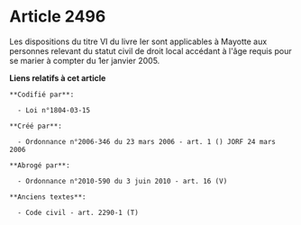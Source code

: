 # Article 2496

Les dispositions du titre VI du livre Ier sont applicables à Mayotte aux personnes relevant du statut civil de droit local
accédant à l'âge requis pour se marier à compter du 1er janvier 2005.

**Liens relatifs à cet article**

	**Codifié par**:

	  - Loi n°1804-03-15

	**Créé par**:

	  - Ordonnance n°2006-346 du 23 mars 2006 - art. 1 () JORF 24 mars 2006

	**Abrogé par**:

	  - Ordonnance n°2010-590 du 3 juin 2010 - art. 16 (V)

	**Anciens textes**:

	  - Code civil - art. 2290-1 (T)
